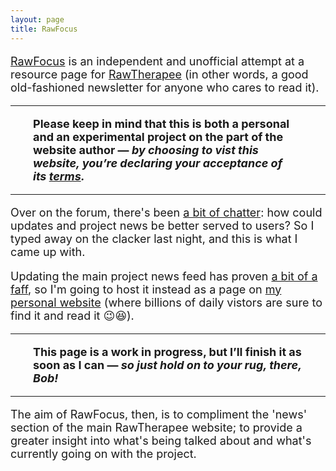 ```yaml
---
layout: page
title: RawFocus
---
```


<font size="4">

<a href="https://martbetz.github.io/WIP/rawfocus.html">RawFocus</a> is an independent and unofficial attempt at a resource page for <a href="https://rawtherapee.com">RawTherapee</a> (in other words, a good old-fashioned newsletter for anyone who cares to read it). 

<p><hr><span style="display:block; margin-left:2em; margin-right:2em">
<b>Please keep in mind that this is both a personal and an experimental project on the part of the website author — <i>by choosing to vist this website, you’re declaring your acceptance of its <a href="https://martbetz.github.io/terms-and-conditions.html#terms">terms</a>.</i></b>
</span><hr></p>

<p>
Over on the forum, there's been <a href="https://discuss.pixls.us/t/news-about-rawtherapee-development/41749?u=martbetz">a bit of chatter</a>: how could updates and project news be better served to users? So I typed away on the clacker last night, and this is what I came up with.
</p>

<p>
Updating the main project news feed has proven <a href="https://discuss.pixls.us/t/news-about-rawtherapee-development/41749/93?u=martbetz">a bit of a faff</a>, so I'm going to host it instead as a page on <a href="martbetz.github.io">my personal website</a> (where billions of daily vistors are sure to find it and read it 😉😆).
</p>

<hr><p><span style="display:block; margin-left:2em; margin-right:2em">
<b>This page is a work in progress, but I’ll finish it  as soon as I can — <i>so just hold on to your rug, there, Bob!</i></b>
</span><hr></p>

The aim of RawFocus, then, is to compliment the 'news' section of the main RawTherapee website; to provide a greater insight into what's being talked about and what's currently going on with the project. 

</font>


<!--

### RawTherapee? What's that? ###

[RawTherapee](https://rawtherapee.com) is a powerful image-processing tool that's free and open source.

-->
